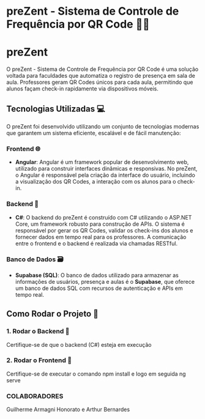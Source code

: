 # preZent - Sistema de Controle de Frequência por QR Code 📱✅

# preZent
O preZent - Sistema de Controle de Frequência por QR Code é uma solução voltada para faculdades que automatiza o registro de presença em sala de aula. Professores geram QR Codes únicos para cada aula, permitindo que alunos façam check-in rapidamente via dispositivos móveis.


## Tecnologias Utilizadas 💻

O preZent foi desenvolvido utilizando um conjunto de tecnologias modernas que garantem um sistema eficiente, escalável e de fácil manutenção:

### Frontend 🌐
- **Angular**: Angular é um framework popular de desenvolvimento web, utilizado para construir interfaces dinâmicas e responsivas. No preZent, o Angular é responsável pela criação da interface do usuário, incluindo a visualização dos QR Codes, a interação com os alunos para o check-in.

### Backend 🔧
- **C#**: O backend do preZent é construído com C# utilizando o ASP.NET Core, um framework robusto para construção de APIs. O sistema é responsável por gerar os QR Codes, validar os check-ins dos alunos e fornecer dados em tempo real para os professores. A comunicação entre o frontend e o backend é realizada via chamadas RESTful.

### Banco de Dados 🗃️
- **Supabase (SQL)**: O banco de dados utilizado para armazenar as informações de usuários, presença e aulas é o **Supabase**, que oferece um banco de dados SQL com recursos de autenticação e APIs em tempo real.

## Como Rodar o Projeto 🚀

### 1. Rodar o Backend 🔧

Certifique-se de que o backend (C#) esteja em execução

### 2. Rodar o Frontend 🔧

Certifique-se de executar o comando npm install e logo em seguida ng serve


### COLABORADORES
Guilherme Armagni Honorato e
Arthur Bernardes
